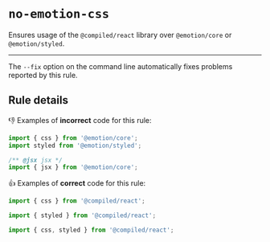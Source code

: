 # `no-emotion-css`

Ensures usage of the `@compiled/react` library over `@emotion/core` or `@emotion/styled`.

---

The `--fix` option on the command line automatically fixes problems reported by this rule.

## Rule details

👎 Examples of **incorrect** code for this rule:

```js
import { css } from '@emotion/core';
import styled from '@emotion/styled';
```

```js
/** @jsx jsx */
import { jsx } from '@emotion/core';
```

👍 Examples of **correct** code for this rule:

```js
import { css } from '@compiled/react';

import { styled } from '@compiled/react';

import { css, styled } from '@compiled/react';
```
